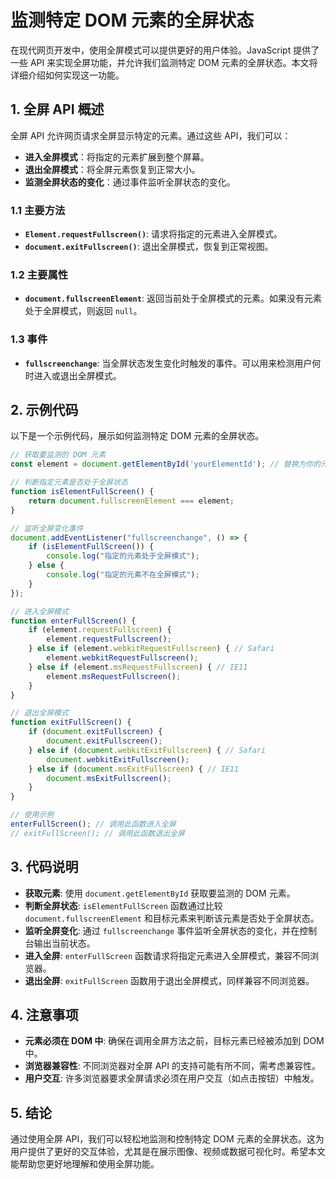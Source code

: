 # 监测特定 DOM 元素的全屏状态

在现代网页开发中，使用全屏模式可以提供更好的用户体验。JavaScript 提供了一些 API 来实现全屏功能，并允许我们监测特定 DOM 元素的全屏状态。本文将详细介绍如何实现这一功能。

## 1. 全屏 API 概述

全屏 API 允许网页请求全屏显示特定的元素。通过这些 API，我们可以：

- **进入全屏模式**：将指定的元素扩展到整个屏幕。
- **退出全屏模式**：将全屏元素恢复到正常大小。
- **监测全屏状态的变化**：通过事件监听全屏状态的变化。

### 1.1 主要方法

- **`Element.requestFullscreen()`**: 请求将指定的元素进入全屏模式。
- **`document.exitFullscreen()`**: 退出全屏模式，恢复到正常视图。

### 1.2 主要属性

- **`document.fullscreenElement`**: 返回当前处于全屏模式的元素。如果没有元素处于全屏模式，则返回 `null`。

### 1.3 事件

- **`fullscreenchange`**: 当全屏状态发生变化时触发的事件。可以用来检测用户何时进入或退出全屏模式。

## 2. 示例代码

以下是一个示例代码，展示如何监测特定 DOM 元素的全屏状态。

```javascript
// 获取要监测的 DOM 元素
const element = document.getElementById('yourElementId'); // 替换为你的元素 ID

// 判断指定元素是否处于全屏状态
function isElementFullScreen() {
    return document.fullscreenElement === element;
}

// 监听全屏变化事件
document.addEventListener("fullscreenchange", () => {
    if (isElementFullScreen()) {
        console.log("指定的元素处于全屏模式");
    } else {
        console.log("指定的元素不在全屏模式");
    }
});

// 进入全屏模式
function enterFullScreen() {
    if (element.requestFullscreen) {
        element.requestFullscreen();
    } else if (element.webkitRequestFullscreen) { // Safari
        element.webkitRequestFullscreen();
    } else if (element.msRequestFullscreen) { // IE11
        element.msRequestFullscreen();
    }
}

// 退出全屏模式
function exitFullScreen() {
    if (document.exitFullscreen) {
        document.exitFullscreen();
    } else if (document.webkitExitFullscreen) { // Safari
        document.webkitExitFullscreen();
    } else if (document.msExitFullscreen) { // IE11
        document.msExitFullscreen();
    }
}

// 使用示例
enterFullScreen(); // 调用此函数进入全屏
// exitFullScreen(); // 调用此函数退出全屏
```

## 3. 代码说明

- **获取元素**: 使用 `document.getElementById` 获取要监测的 DOM 元素。
- **判断全屏状态**: `isElementFullScreen` 函数通过比较 `document.fullscreenElement` 和目标元素来判断该元素是否处于全屏状态。
- **监听全屏变化**: 通过 `fullscreenchange` 事件监听全屏状态的变化，并在控制台输出当前状态。
- **进入全屏**: `enterFullScreen` 函数请求将指定元素进入全屏模式，兼容不同浏览器。
- **退出全屏**: `exitFullScreen` 函数用于退出全屏模式，同样兼容不同浏览器。

## 4. 注意事项

- **元素必须在 DOM 中**: 确保在调用全屏方法之前，目标元素已经被添加到 DOM 中。
- **浏览器兼容性**: 不同浏览器对全屏 API 的支持可能有所不同，需考虑兼容性。
- **用户交互**: 许多浏览器要求全屏请求必须在用户交互（如点击按钮）中触发。

## 5. 结论

通过使用全屏 API，我们可以轻松地监测和控制特定 DOM 元素的全屏状态。这为用户提供了更好的交互体验，尤其是在展示图像、视频或数据可视化时。希望本文能帮助您更好地理解和使用全屏功能。
